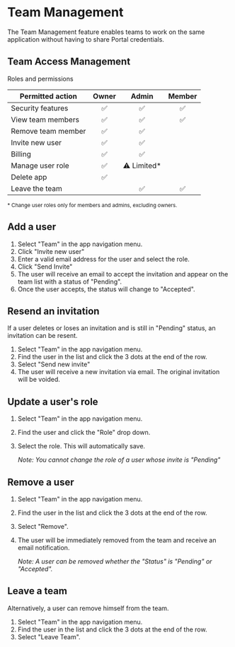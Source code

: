 # Team Management

The Team Management feature enables teams to work on the same application without having to share Portal credentials.

## Team Access Management
Roles and permissions

<div class="team-mgmt-table-container">

| Permitted action   | Owner |    Admin    | Member  |
|--------------------|:-----:|:-----------:|:-------:|
| Security features  |   ✅   |      ✅    |    ✅   |
| View team members  |   ✅   |      ✅    |    ✅   |
| Remove team member |   ✅   |      ✅    |         |
| Invite new user    |   ✅   |      ✅    |         |
| Billing            |   ✅   |      ✅    |         |
| Manage user role   |   ✅   | ⚠️ Limited*|         |
| Delete app         |   ✅   |            |         |
| Leave the team     |       |      ✅     |    ✅   |

</div>

<sub> * Change user roles only for members and admins, excluding owners.</sub>

## Add a user
1. Select "Team" in the app navigation menu.
2. Click "Invite new user"
3. Enter a valid email address for the user and select the role.
4. Click "Send Invite"
5. The user will receive an email to accept the invitation and appear on the team list with a status of "Pending".
6. Once the user accepts, the status will change to "Accepted".

## Resend an invitation

If a user deletes or loses an invitation and is still in "Pending" status, an invitation can be resent.
1. Select "Team" in the app navigation menu.
2. Find the user in the list and click the 3 dots at the end of the row.
3. Select "Send new invite"
4. The user will receive a new invitation via email. The original invitation will be voided.


## Update a user's role
1. Select "Team" in the app navigation menu.
2. Find the user and click the "Role" drop down.
3. Select the role. This will automatically save.

   *Note: You cannot change the role of a user whose invite is "Pending"*

## Remove a user
1. Select "Team" in the app navigation menu.
2. Find the user in the list and click the 3 dots at the end of the row.
3. Select "Remove".
4. The user will be immediately removed from the team and receive an email notification.

   *Note: A user can be removed whether the "Status" is "Pending" or "Accepted".*

## Leave a team
Alternatively, a user can remove himself from the team.
1. Select "Team" in the app navigation menu.
2. Find the user in the list and click the 3 dots at the end of the row.
3. Select "Leave Team".
